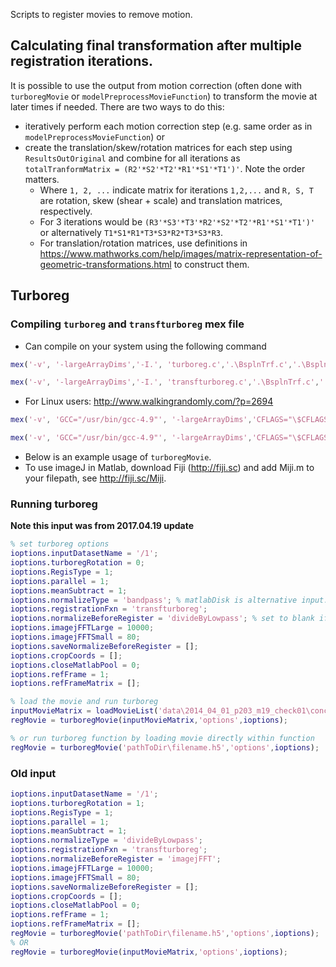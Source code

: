 Scripts to register movies to remove motion.

## Calculating final transformation after multiple registration iterations.
It is possible to use the output from motion correction (often done with `turboregMovie` or `modelPreprocessMovieFunction`) to transform the movie at later times if needed. There are two ways to do this:

- iteratively perform each motion correction step (e.g. same order as in `modelPreprocessMovieFunction`) or
- create the translation/skew/rotation matrices for each step using `ResultsOutOriginal` and combine for all iterations as `totalTranformMatrix = (R2'*S2'*T2'*R1'*S1'*T1')'`. Note the order matters.
    - Where `1, 2, ...` indicate matrix for iterations `1,2,...` and `R, S, T` are rotation, skew (shear + scale) and translation matrices, respectively.
    - For 3 iterations would be `(R3'*S3'*T3'*R2'*S2'*T2'*R1'*S1'*T1')'`  or alternatively `T1*S1*R1*T3*S3*R2*T3*S3*R3`.
    - For translation/rotation matrices, use definitions in https://www.mathworks.com/help/images/matrix-representation-of-geometric-transformations.html to construct them.

## Turboreg
### Compiling `turboreg` and `transfturboreg` mex file
* Can compile on your system using the following command
```Matlab
mex('-v', '-largeArrayDims','-I.', 'turboreg.c','.\BsplnTrf.c','.\BsplnWgt.c','.\convolve.c','.\getPut.c','.\main.c','.\phil.c','.\pyrFilt.c','.\pyrGetSz.c','.\quant.c','.\reg0.c','.\reg1.c','.\reg2.c','.\reg3.c','.\regFlt3d.c','.\svdcmp.c')

mex('-v', '-largeArrayDims','-I.', 'transfturboreg.c','.\BsplnTrf.c','.\BsplnWgt.c','.\convolve.c','.\getPut.c','.\main.c','.\phil.c','.\pyrFilt.c','.\pyrGetSz.c','.\quant.c','.\reg0.c','.\reg1.c','.\reg2.c','.\reg3.c','.\regFlt3d.c','.\svdcmp.c')
```

 * For Linux users: http://www.walkingrandomly.com/?p=2694
```Matlab
mex('-v', 'GCC="/usr/bin/gcc-4.9"', '-largeArrayDims','CFLAGS="\$CFLAGS -std=c99"','-I.', 'turboreg.c','./BsplnTrf.c','./BsplnWgt.c','./convolve.c','./getPut.c','./main.c','./phil.c','./pyrFilt.c','./pyrGetSz.c','./quant.c','./reg0.c','./reg1.c','./reg2.c','./reg3.c','./regFlt3d.c','./svdcmp.c')

mex('-v', 'GCC="/usr/bin/gcc-4.9"', '-largeArrayDims','CFLAGS="\$CFLAGS -std=c99"','-I.', 'transfturboreg.c','./BsplnTrf.c','./BsplnWgt.c','./convolve.c','./getPut.c','./main.c','./phil.c','./pyrFilt.c','./pyrGetSz.c','./quant.c','./reg0.c','./reg1.c','./reg2.c','./reg3.c','./regFlt3d.c','./svdcmp.c')
```

* Below is an example usage of `turboregMovie`.
* To use imageJ in Matlab, download Fiji (<http://fiji.sc>) and add Miji.m to your filepath, see <http://fiji.sc/Miji>.

### Running turboreg
__Note this input was from 2017.04.19 update__
```Matlab
% set turboreg options
ioptions.inputDatasetName = '/1';
ioptions.turboregRotation = 0;
ioptions.RegisType = 1;
ioptions.parallel = 1;
ioptions.meanSubtract = 1;
ioptions.normalizeType = 'bandpass'; % matlabDisk is alternative input. Done on input to turboreg but NOT on final movie.
ioptions.registrationFxn = 'transfturboreg';
ioptions.normalizeBeforeRegister = 'divideByLowpass'; % set to blank if don't want any filtering on output movie
ioptions.imagejFFTLarge = 10000;
ioptions.imagejFFTSmall = 80;
ioptions.saveNormalizeBeforeRegister = [];
ioptions.cropCoords = [];
ioptions.closeMatlabPool = 0;
ioptions.refFrame = 1;
ioptions.refFrameMatrix = [];

% load the movie and run turboreg
inputMovieMatrix = loadMovieList('data\2014_04_01_p203_m19_check01\concat_recording_20140401_180333.h5');
regMovie = turboregMovie(inputMovieMatrix,'options',ioptions);

% or run turboreg function by loading movie directly within function
regMovie = turboregMovie('pathToDir\filename.h5','options',ioptions);
```
### Old input
```Matlab
ioptions.inputDatasetName = '/1';
ioptions.turboregRotation = 1;
ioptions.RegisType = 1;
ioptions.parallel = 1;
ioptions.meanSubtract = 1;
ioptions.normalizeType = 'divideByLowpass';
ioptions.registrationFxn = 'transfturboreg';
ioptions.normalizeBeforeRegister = 'imagejFFT';
ioptions.imagejFFTLarge = 10000;
ioptions.imagejFFTSmall = 80;
ioptions.saveNormalizeBeforeRegister = [];
ioptions.cropCoords = [];
ioptions.closeMatlabPool = 0;
ioptions.refFrame = 1;
ioptions.refFrameMatrix = [];
regMovie = turboregMovie('pathToDir\filename.h5','options',ioptions);
% OR
regMovie = turboregMovie(inputMovieMatrix,'options',ioptions);
```